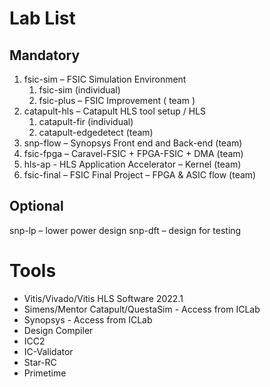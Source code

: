 # Lab List
## Mandatory
1. fsic-sim – FSIC Simulation Environment
    1. fsic-sim (individual)
    2. fsic-plus – FSIC Improvement ( team )
2. catapult-hls – Catapult HLS tool setup / HLS
    1. catapult-fir (individual)
    2. catapult-edgedetect (team)
3. snp-flow – Synopsys Front end and Back-end (team)
4. fsic-fpga – Caravel-FSIC + FPGA-FSIC + DMA (team)
5. hls-ap - HLS Application Accelerator – Kernel (team)
6. fsic-final – FSIC Final Project – FPGA & ASIC flow (team)
## Optional
snp-lp – lower power design
snp-dft – design for testing

# Tools
* Vitis/Vivado/Vitis HLS Software 2022.1
* Simens/Mentor Catapult/QuestaSim - Access from ICLab
* Synopsys - Access from ICLab
* Design Compiler
* ICC2
* IC-Validator
* Star-RC
* Primetime
